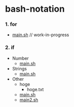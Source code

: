 # bash-notation

### 1. for

+ [main.sh](https://github.com/ssatosays/bash-notation/blob/master/for/main.sh) // work-in-progress

### 2. if

+ Number
    - [main.sh](https://github.com/ssatosays/bash-notation/blob/master/if/Number/main.sh)
+ Strings
    - [main.sh](https://github.com/ssatosays/bash-notation/blob/master/if/Strings/main.sh)
+ Other
    - hoge
        + hoge.txt
    - [main.sh](https://github.com/ssatosays/bash-notation/blob/master/if/Other/main.sh)
    - [main2.sh](https://github.com/ssatosays/bash-notation/blob/master/if/Other/main2.sh)
